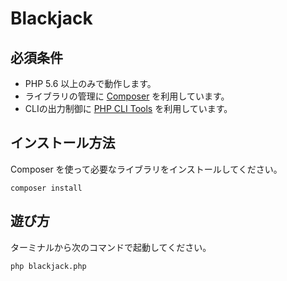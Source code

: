 # Blackjack

## 必須条件

- PHP 5.6 以上のみで動作します。
- ライブラリの管理に [Composer](https://getcomposer.org/) を利用しています。
- CLIの出力制御に [PHP CLI Tools](https://github.com/wp-cli/php-cli-tools) を利用しています。

## インストール方法

Composer を使って必要なライブラリをインストールしてください。

```shell
composer install
```

## 遊び方

ターミナルから次のコマンドで起動してください。

```shell
php blackjack.php
```
